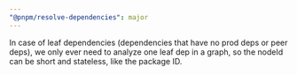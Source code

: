 ```yaml
---
"@pnpm/resolve-dependencies": major
---
```


In case of leaf dependencies (dependencies that have no prod deps or peer deps), we only ever need to analyze one leaf dep in a graph, so the nodeId can be short and stateless, like the package ID.
